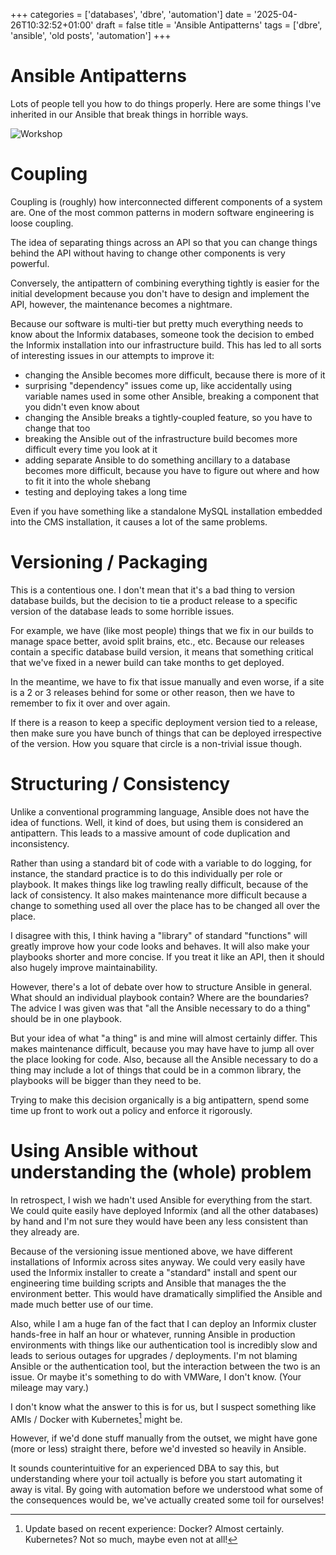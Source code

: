 +++
categories = ['databases', 'dbre', 'automation']
date = '2025-04-26T10:32:52+01:00'
draft = false
title = 'Ansible Antipatterns'
tags = ['dbre', 'ansible', 'old posts', 'automation']
+++

# Ansible Antipatterns

Lots of people tell you how to do things properly. Here are some things I've inherited in our Ansible that break things in horrible ways.

![Workshop](/images/carlos-irineu-da-costa-eMc0lpn1P60-unsplash.jpg)

# Coupling

Coupling is (roughly) how interconnected different components of a system are. One of the most common patterns in modern software engineering is loose coupling.

The idea of separating things across an API so that you can change things behind the API without having to change other components is very powerful.

Conversely, the antipattern of combining everything tightly is easier for the initial development because you don't have to design and implement the API, however, the maintenance becomes a nightmare.

Because our software is multi-tier but pretty much everything needs to know about the Informix databases, someone took the decision to embed the Informix installation into our infrastructure build. This has led to all sorts of interesting issues in our attempts to improve it:
- changing the Ansible becomes more difficult, because there is more of it
- surprising "dependency" issues come up, like accidentally using variable names used in some other Ansible, breaking a component that you didn't even know about
- changing the Ansible breaks a tightly-coupled feature, so you have to change that too
- breaking the Ansible out of the infrastructure build becomes more difficult every time you look at it
- adding separate Ansible to do something ancillary to a database becomes more difficult, because you have to figure out where and how to fit it into the whole shebang
- testing and deploying takes a long time

Even if you have something like a standalone MySQL installation embedded into the CMS installation, it causes a lot of the same problems.

# Versioning / Packaging

This is a contentious one. I don't mean that it's a bad thing to version database builds, but the decision to tie a product release to a specific version of the database leads to some horrible issues.

For example, we have (like most people) things that we fix in our builds to manage space better, avoid split brains, etc., etc. Because our releases contain a specific database build version, it means that something critical that we've fixed in a newer build can take months to get deployed.

In the meantime, we have to fix that issue manually and even worse, if a site is a 2 or 3 releases behind for some or other reason, then we have to remember to fix it over and over again.

If there is a reason to keep a specific deployment version tied to a release, then make sure you have bunch of things that can be deployed irrespective of the version. How you square that circle is a non-trivial issue though.

# Structuring / Consistency

Unlike a conventional programming language, Ansible does not have the idea of functions. Well, it kind of does, but using them is considered an antipattern. This leads to a massive amount of code duplication and inconsistency.

Rather than using a standard bit of code with a variable to do logging, for instance, the standard practice is to do this individually per role or playbook. It makes things like log trawling really difficult, because of the lack of consistency. It also makes maintenance more difficult because a change to something used all over the place has to be changed all over the place.

I disagree with this, I think having a "library" of standard "functions" will greatly improve how your code looks and behaves. It will also make your playbooks shorter and more concise. If you treat it like an API, then it should also hugely improve maintainability.

However, there's a lot of debate over how to structure Ansible in general. What should an individual playbook contain? Where are the boundaries? The advice I was given was that "all the Ansible necessary to do a thing" should be in one playbook.

But your idea of what "a thing" is and mine will almost certainly differ. This makes maintenance difficult, because you may have have to jump all over the place looking for code. Also, because all the Ansible necessary to do a thing may include a lot of things that could be in a common library, the playbooks will be bigger than they need to be.

Trying to make this decision organically is a big antipattern, spend some time up front to work out a policy and enforce it rigorously.

# Using Ansible without understanding the (whole) problem

In retrospect, I wish we hadn't used Ansible for everything from the start. We could quite easily have deployed Informix (and all the other databases) by hand and I'm not sure they would have been any less consistent than they already are.

Because of the versioning issue mentioned above, we have different installations of Informix across sites anyway. We could very easily have used the Informix installer to create a "standard" install and spent our engineering time building scripts and Ansible that manages the the environment better. This would have dramatically simplified the Ansible and made much better use of our time.

Also, while I am a huge fan of the fact that I can deploy an Informix cluster hands-free in half an hour or whatever, running Ansible in production environments with things like our authentication tool is incredibly slow and leads to serious outages for upgrades / deployments. I'm not blaming Ansible or the authentication tool, but the interaction between the two is an issue. Or maybe it's something to do with VMWare, I don't know. (Your mileage may vary.)

I don't know what the answer to this is for us, but I suspect something like AMIs / Docker with Kubernetes[^1] might be.

However, if we'd done stuff manually from the outset, we might have gone (more or less) straight there, before we'd invested so heavily in Ansible.

It sounds counterintuitive for an experienced DBA to say this, but understanding where your toil actually is before you start automating it away is vital. By going with automation before we understood what some of the consequences would be, we've actually created some toil for ourselves!

[^1]: Update based on recent experience: Docker? Almost certainly. Kubernetes? Not so much, maybe even not at all!
